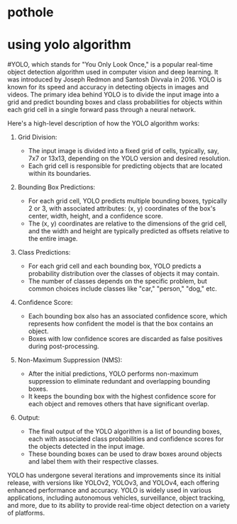 # pothole
# using yolo algorithm
#YOLO, which stands for "You Only Look Once," is a popular real-time object detection algorithm used in computer vision and deep learning. It was introduced by Joseph Redmon and Santosh Divvala in 2016. YOLO is known for its speed and accuracy in detecting objects in images and videos. The primary idea behind YOLO is to divide the input image into a grid and predict bounding boxes and class probabilities for objects within each grid cell in a single forward pass through a neural network.

Here's a high-level description of how the YOLO algorithm works:

1. Grid Division:
   - The input image is divided into a fixed grid of cells, typically, say, 7x7 or 13x13, depending on the YOLO version and desired resolution.
   - Each grid cell is responsible for predicting objects that are located within its boundaries.

2. Bounding Box Predictions:
   - For each grid cell, YOLO predicts multiple bounding boxes, typically 2 or 3, with associated attributes: (x, y) coordinates of the box's center, width, height, and a confidence score.
   - The (x, y) coordinates are relative to the dimensions of the grid cell, and the width and height are typically predicted as offsets relative to the entire image.

3. Class Predictions:
   - For each grid cell and each bounding box, YOLO predicts a probability distribution over the classes of objects it may contain.
   - The number of classes depends on the specific problem, but common choices include classes like "car," "person," "dog," etc.

4. Confidence Score:
   - Each bounding box also has an associated confidence score, which represents how confident the model is that the box contains an object.
   - Boxes with low confidence scores are discarded as false positives during post-processing.

5. Non-Maximum Suppression (NMS):
   - After the initial predictions, YOLO performs non-maximum suppression to eliminate redundant and overlapping bounding boxes.
   - It keeps the bounding box with the highest confidence score for each object and removes others that have significant overlap.

6. Output:
   - The final output of the YOLO algorithm is a list of bounding boxes, each with associated class probabilities and confidence scores for the objects detected in the input image.
   - These bounding boxes can be used to draw boxes around objects and label them with their respective classes.

YOLO has undergone several iterations and improvements since its initial release, with versions like YOLOv2, YOLOv3, and YOLOv4, each offering enhanced performance and accuracy. YOLO is widely used in various applications, including autonomous vehicles, surveillance, object tracking, and more, due to its ability to provide real-time object detection on a variety of platforms.
